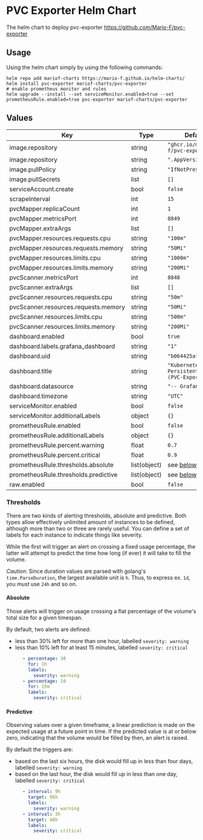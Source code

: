 # PVC Exporter Helm Chart

The helm chart to deploy pvc-exporter <https://github.com/Mario-F/pvc-exporter>

## Usage

Using the helm chart simply by using the following commands:

```shell
helm repo add mariof-charts https://mario-f.github.io/helm-charts/
helm install pvc-exporter mariof-charts/pvc-exporter
# enable prometheus monitor and rules
helm upgrade --install --set serviceMonitor.enabled=true --set prometheusRule.enabled=true pvc-exporter mariof-charts/pvc-exporter
```

## Values

| Key | Type | Default | Description |
|-----|------|---------|-------------|
| image.repository | string | `"ghcr.io/mario-f/pvc-exporter"` |  |
| image.repository | string | `".AppVersion"` |  |
| image.pullPolicy | string | `"IfNotPresent"` |  |
| image.pullSecrets | list | `[]` |  |
| serviceAccount.create | bool | `false` |  |
| scrapeInterval | int | `15` |  |
| pvcMapper.replicaCount | int | `1` |  |
| pvcMapper.metricsPort | int | `8849` |  |
| pvcMapper.extraArgs | list | `[]` |  |
| pvcMapper.resources.requests.cpu | string | `"100m"` |  |
| pvcMapper.resources.requests.memory | string | `"50Mi"` |  |
| pvcMapper.resources.limits.cpu | string | `"1000m"` |  |
| pvcMapper.resources.limits.memory | string | `"200Mi"` |  |
| pvcScanner.metricsPort | int | `8848` |  |
| pvcScanner.extraArgs | list | `[]` |  |
| pvcScanner.resources.requests.cpu | string | `"50m"` |  |
| pvcScanner.resources.requests.memory | string | `"50Mi"` |  |
| pvcScanner.resources.limits.cpu | string | `"500m"` |  |
| pvcScanner.resources.limits.memory | string | `"200Mi"` |  |
| dashboard.enabled | bool | `true` |  |
| dashboard.labels.grafana_dashboard | string | `"1"` |  |
| dashboard.uid | string | `"b064425af1e711eb"` |  |
| dashboard.title | string | `"Kubernetes / Persistent Volumes (PVC-Exporter)"` |  |
| dashboard.datasource | string | `"-- Grafana --"` |  |
| dashboard.timezone | string | `"UTC"` |  |
| serviceMonitor.enabled | bool | `false` |  |
| serviceMonitor.additionalLabels | object | `{}` |  |
| prometheusRule.enabled | bool | `false` |  |
| prometheusRule.additionalLabels | object | `{}` |  |
| prometheusRule.percent.warning | float | `0.7` |  |
| prometheusRule.percent.critical | float | `0.9` |  |
| prometheusRule.thresholds.absolute | list(object) | see [below](#Absolute) | |
| prometheusRule.thresholds.predictive | list(object) | see [below](#Predictive) | |
| raw.enabled | bool | `false` |  |

### Thresholds

There are two kinds of alerting thresholds, absolute and predictive. Both types allow effectively unlimited amount of
instances to be defined, although more than two or three are rarely useful. You can define a set of labels for each
instance to indicate things like severity.

While the first will trigger an alert on crossing a fixed usage percentage, the latter will attempt to predict the time
how long (if ever) it will take to fill the volume.

*Caution*: Since duration values are parsed with golang's `time.ParseDuration`, the largest available unit is `h`. Thus,
to express ex. `1d`, you _must_ use `24h` and so on.

#### Absolute

Those alerts will trigger on usage crossing a flat percentage of the volume's total size for a given timespan.

By default, two alerts are defined:

- less than 30% left for more than one hour, labelled `severity: warning`
- less than 10% left for at least 15 minutes, labelled `severity: critical`

```yaml
      - percentage: 30
        for: 1h
        labels:
          severity: warning
      - percentage: 10
        for: 15m
        labels:
          severity: critical
```

#### Predictive

Observing values over a given timeframe, a linear prediction is made on the expected usage at a future point in time. If
the predicted value is at or below zero, indicating that the volume would be filled by then, an alert is raised.

By default the triggers are:

- based on the last six hours, the disk would fill up in less than four days, labelled `severity: warning`
- based on the last hour, the disk would fill up in less than one day, labelled `severity: critical`


```yaml
      - interval: 9h
        target: 96h
        labels:
          severity: warning
      - interval: 3h
        target: 48h
        labels:
          severity: critical
```